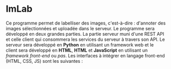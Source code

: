 # ImLab
Ce programme permet de labelliser des images, c'est-à-dire : d'annoter
des images sélectionnées et uploadée dans le serveur. Le programme sera
développé en deux grandes parties. La partie serveur muni d'une REST API
et celle client qui consommera les services du serveur à travers son API.
Le serveur sera développé en **Python** en utilisant un framework web et
le client sera développé en **HTML**, **HTML** et **JavaScript**
en utilisant un *framework front-end* ou *pas*.
Les interfaces à intégrer en langage front-end (HTML, CSS, JS)
sont les suivantes :

<div align="center">

![]()
![]()

</div>
